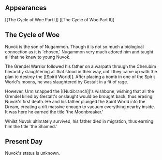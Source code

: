 ## Appearances
[[The Cycle of Woe Part I]]
[[The Cycle of Woe Part II]]

## The Cycle of Woe

Nuvok is the son of Nugammon. Though it is not so much a biological connection as it is 'chosen,' Nugammon very much adored him and taught all that he knew to young Nuvok.

The Grendel Warrior followed his father on a warpath through the Cherubim hierarchy slaughtering all that stood in their way, until they came up with the plan to destroy the [[Spirit World]]. After placing a bomb in one of the Spirit World's moons, he was slaughtered by Gestalt in a fit of rage. 

However, Urm snapped the [[Nudibranch]]'s wishbone, wishing that all the Grendel killed by Gestalt's onslaught would be brought back, thus erasing Nuvok's first death. He and his father plunged the Spirit World into the Dream, creating a rift massive enough to vacuum everything nearby inside. It was here he earned the title 'the Moonbreaker.'

Whilst Nuvok ultimately survived, his father died in migration, thus earning him the title 'the Shamed.'

## Present Day

Nuvok's status is unknown.